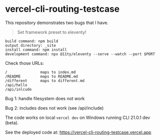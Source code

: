 # vercel-cli-routing-testcase

This repository demonstrates two bugs that I have.

> Set framework preset to eleventy!
```
build command: npm build
output directory: _site
install command: npm install
development command: npx @11ty/eleventy --serve --watch --port $PORT
```

Check those URLs:

```
/               maps to index.md
/README         maps to README.md
/different      maps to different.md
/api/hello      
/api/inlcude
```

Bug 1: handle filesystem does not work

Bug 2: includes does not work (see /api/include)

The code works on local `vercel dev` on Windows running CLI 21.0.1 dev (beta).

See the deployed code at: https://vercel-cli-routing-testcase.vercel.app
